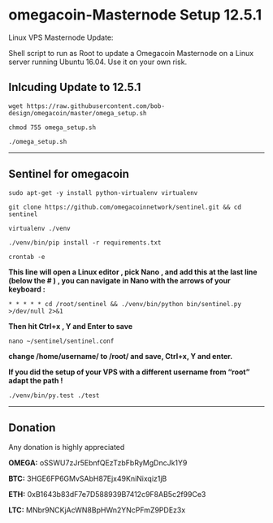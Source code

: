 # omegacoin-Masternode Setup 12.5.1

Linux VPS Masternode Update:

Shell script to run as Root to update a Omegacoin Masternode on a Linux server running Ubuntu 16.04. Use it on your own risk.

## Inlcuding Update to 12.5.1
```
wget https://raw.githubusercontent.com/bob-design/omegacoin/master/omega_setup.sh

chmod 755 omega_setup.sh

./omega_setup.sh

```
***

## Sentinel for omegacoin
```
sudo apt-get -y install python-virtualenv virtualenv
```
```
git clone https://github.com/omegacoinnetwork/sentinel.git && cd sentinel
```
```
virtualenv ./venv
```
```
./venv/bin/pip install -r requirements.txt
```
```
crontab -e
```

**This line will open a Linux editor , pick Nano , and add this at the last line (below the # ) , you can navigate in Nano with the arrows of your keyboard :**
```
* * * * * cd /root/sentinel && ./venv/bin/python bin/sentinel.py >/dev/null 2>&1
```
**Then hit Ctrl+x , Y and Enter to save**

```
nano ~/sentinel/sentinel.conf
```
**change /home/username/ to /root/ and save, Ctrl+x, Y and enter.**

**If you did the setup of your VPS with a different username from “root” adapt the path !**
```
./venv/bin/py.test ./test
```
***

## Donation 

Any donation is highly appreciated 

**OMEGA:** oSSWU7zJr5EbnfQEzTzbFbRyMgDncJk1Y9

**BTC:** 3HGE6FP6GMvSAbH87Ejx49KniNixqiz1jB

**ETH:** 0xB1643b83dF7e7D588939B7412c9F8AB5c2f99Ce3

**LTC:** MNbr9NCKjAcWN8BpHWn2YNcPFmZ9PDEz3x


